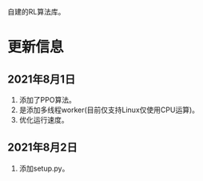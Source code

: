 自建的RL算法库。
# 更新信息
## 2021年8月1日
1. 添加了PPO算法。
2. 是添加多线程worker(目前仅支持Linux仅使用CPU运算)。
3. 优化运行速度。
## 2021年8月2日
1. 添加setup.py。